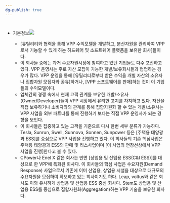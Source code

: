 ```yaml
---
dg-publish: true
---
```

#


- 기본정보![](https://i.imgur.com/7BJxwql.png)

	- [유틸리티와 협력을 통해 VPP 수익모델을 개발하고, 분산자원을 관리하여 VPP로서 기능할 수 있게 하는 하드웨어 및 소프트웨어 플랫폼을 보유한 회사]들이다. 
	- 이 회사들 중에는 과거 수요자원시장에 참여하고 있던 기업들도 다수 포진하고 있다. VPP 운영사는 주로 자산 모집이 가능한 개발/보유회사들과 협업하는 경우가 많다. VPP 운영을 통해 [유틸리티로부터 받은 수익을 개별 자산의 소유자나 집합자원 모집자와 공유]하거나, [VPP 소프트웨어를 판매]하는 것이 이 기업들의 수익모델이다.
	- 업체간의 경쟁 속에서 현재 고객 관계를 보유한 개발/소유사(Owner/Developer)들이 VPP 시장에서 유리한 고지를 차지하고 있다. 자산을 직접 보유하거나 소비자와의 관계를 통해 집합자원화 할 수 있는 개발/소유사는 VPP 사업을 외부 파트너를 통해 진행하기 보다는 직접 VPP 운영사가 되는 경향을 보인다.
	- 이 회사들은 집중하고 있는 고객을 기준으로 다시 한번 세부 분류가 가능하다. Tesla, Sunrun, Swell, Sunnova, Sonnen, Sunpower 등은 [주택용 태양광과 ESS]를 중심으로 VPP 사업을 진행하고 있다. 이 회사들의 기존 핵심사업은 주택용 태양광과 ESS의 판매 및 리스사업이며 [이 사업의 연장선상에서 VPP 사업을 진행]한다고 볼 수 있다.
	- CPower나 Enel X 같은 회사는 반면 [상업용 및 산업용 ESS(C&I ESS)]를 대상으로 한 VPP에 특화된 회사다. 이 회사들의 핵심 사업은 수요자원(Demand Response) 사업으로서 기존에 이미 산업용, 상업용 시설을 대상으로 대규모의 수요자원을 모집하여 확보하고 있는 회사이기도 하다. Leap, voltus와 같은 회사도 이와 유사하게 상업용 및 산업용 ESS 중심 회사다. Stem도 상업용 및 산업용 ESS를 중심으로 집합자원화(Aggregation)하는 VPP 기술을 보유한 회사다.


